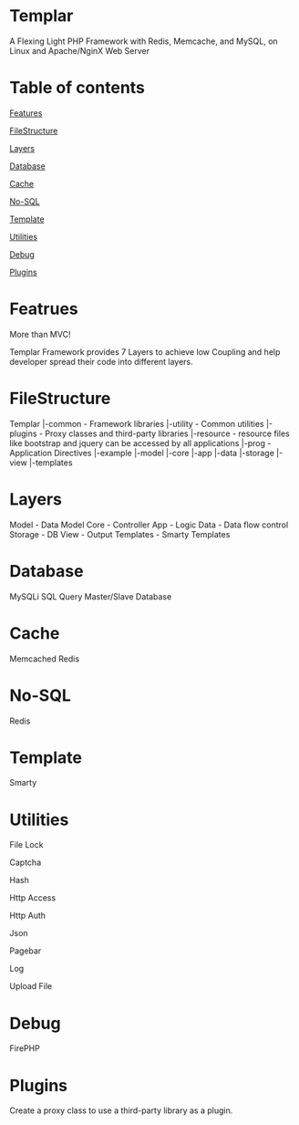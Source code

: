 Templar
=======

A Flexing Light PHP Framework with Redis, Memcache, and MySQL, on Linux and Apache/NginX Web Server

Table of contents
=======
[Features](#featrues)

[FileStructure](#filestructure)

[Layers](#layers)

[Database](#database)

[Cache](#cache)

[No-SQL](#no-sql)

[Template](#template)

[Utilities](#utilities)

[Debug](#debug)

[Plugins](#plugins)


Featrues
======
More than MVC!

Templar Framework provides 7 Layers to achieve low Coupling and help developer spread their code into different layers.




FileStructure
======
Templar
|-common   - Framework libraries
|-utility  - Common utilities
|-plugins  - Proxy classes and third-party libraries
|-resource - resource files like bootstrap and jquery can be accessed by all applications
|-prog     - Application Directives
	|-example
		|-model
		|-core
		|-app
		|-data
		|-storage 
		|-view
		|-templates

Layers
======
Model     - Data Model
Core      - Controller
App       - Logic
Data      - Data flow control
Storage   - DB 
View      - Output
Templates - Smarty Templates


Database
======
MySQLi
SQL Query
Master/Slave Database



Cache
======
Memcached
Redis


No-SQL
======
Redis


Template
======
Smarty



Utilities
======
File Lock


Captcha


Hash


Http Access


Http Auth


Json


Pagebar


Log


Upload File


Debug
======
FirePHP


Plugins
======
Create a proxy class to use a third-party library as a plugin.

